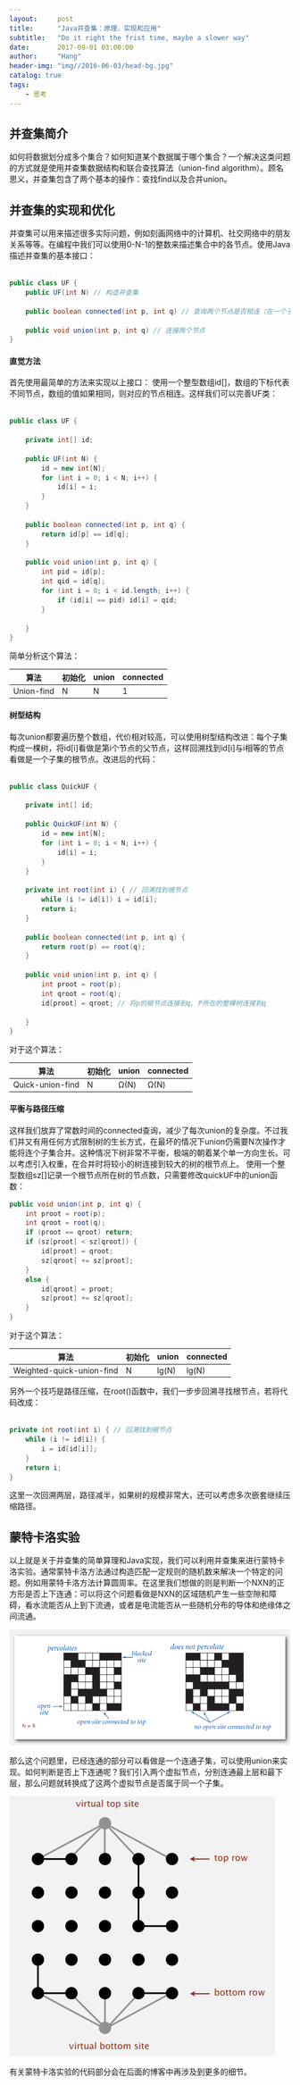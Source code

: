```yaml
---
layout:     post
title:      "Java并查集：原理，实现和应用"
subtitle:   "Do it right the frist time, maybe a slower way"
date:       2017-09-01 03:00:00
author:     "Hang"
header-img: "img//2016-06-03/head-bg.jpg"
catalog: true
tags:
    - 思考
---
```


## 并查集简介

如何将数据划分成多个集合？如何知道某个数据属于哪个集合？一个解决这类问题的方式就是使用并查集数据结构和联合查找算法（union-find algorithm）。顾名思义，并查集包含了两个基本的操作：查找find以及合并union。

## 并查集的实现和优化

并查集可以用来描述很多实际问题，例如刻画网络中的计算机、社交网络中的朋友关系等等。在编程中我们可以使用0-N-1的整数来描述集合中的各节点。使用Java描述并查集的基本接口：

```java	

public class UF {
	public UF(int N) // 构造并查集

	public boolean connected(int p, int q) // 查询两个节点是否相连（在一个子集中）

	public void union(int p, int q) // 连接两个节点
}

```

#### 直觉方法

首先使用最简单的方法来实现以上接口： 使用一个整型数组id[]，数组的下标代表不同节点，数组的值如果相同，则对应的节点相连。这样我们可以完善UF类：

```java

public class UF {

	private int[] id;

	public UF(int N) {
		id = new int[N];
		for (int i = 0; i < N; i++) {
			id[i] = i;
		}
	}

	public boolean connected(int p, int q) {
		return id[p] == id[q];
	}

	public void union(int p, int q) {
		int pid = id[p];
		int qid = id[q];
		for (int i = 0; i < id.length; i++) {
			if (id[i] == pid) id[i] = qid;
		}

	}
}

```

简单分析这个算法：

|算法|初始化|union|connected|
|------|------|------|------|
|Union-find|N|N|1|

#### 树型结构

每次union都要遍历整个数组，代价相对较高，可以使用树型结构改进：每个子集构成一棵树，将id[i]看做是第i个节点的父节点，这样回溯找到id[i]与i相等的节点看做是一个子集的根节点。改进后的代码：

```java

public class QuickUF {

	private int[] id;

	public QuickUF(int N) {
		id = new int[N];
		for (int i = 0; i < N; i++) {
			id[i] = i;
		}
	}

	private int root(int i) { // 回溯找到根节点
		while (i != id[i]) i = id[i];
		return i;
	}

	public boolean connected(int p, int q) {
		return root(p) == root(q);
	}

	public void union(int p, int q) {
		int proot = root(p);
		int qroot = root(q);
		id[proot] = qroot; // 将p的根节点连接到q, P所在的整棵树连接到q 

	}
}

```

对于这个算法：

|算法|初始化|union|connected|
|------|------|------|------|
|Quick-union-find|N|Ω(N)|Ω(N)|

#### 平衡与路径压缩

这样我们放弃了常数时间的connected查询，减少了每次union的复杂度。不过我们并又有用任何方式限制树的生长方式，在最坏的情况下union仍需要N次操作才能将连个子集合并。这种情况下树非常不平衡，极端的朝着某个单一方向生长。可以考虑引入权重，在合并时将较小的树连接到较大的树的根节点上。
使用一个整型数组sz[]记录一个根节点所在树的节点数，只需要修改quickUF中的union函数：

```java
public void union(int p, int q) {
	int proot = root(p);
	int qroot = root(q);
	if (proot == qroot) return;
	if (sz[proot] < sz[qroot]) {
		id[proot] = qroot; 
		sz[qroot] += sz[proot];
	}
	else {
		id[qroot] = proot;
		sz[proot] += sz[qroot];
	}
}
```

对于这个算法：

|算法|初始化|union|connected|
|------|------|------|------|
|Weighted-quick-union-find|N|lg(N)|lg(N)|

另外一个技巧是路径压缩，在root()函数中，我们一步步回溯寻找根节点，若将代码改成：

```java

private int root(int i) { // 回溯找到根节点
	while (i != id[i]) {
		i = id[id[i]];
	}
	return i;
}

```

这里一次回溯两层，路径减半，如果树的规模非常大，还可以考虑多次嵌套继续压缩路径。


## 蒙特卡洛实验

以上就是关于并查集的简单算理和Java实现，我们可以利用并查集来进行蒙特卡洛实验。通常蒙特卡洛方法通过构造匹配一定规则的随机数来解决一个特定的问题。例如用蒙特卡洛方法计算圆周率。在这里我们想做的则是判断一个NXN的正方形是否上下连通：可以将这个问题看做是NXN的区域随机产生一些空隙和障碍，看水流能否从上到下流通，或者是电流能否从一些随机分布的导体和绝缘体之间流通。

![](/img/2017-08-31/montecarlo.png)

那么这个问题里，已经连通的部分可以看做是一个连通子集，可以使用union来实现。如何判断是否上下连通呢？我们引入两个虚拟节点，分别连通最上层和最下层，那么问题就转换成了这两个虚拟节点是否属于同一个子集。

![](/img/2017-08-31/virtualsite.png)

有关蒙特卡洛实验的代码部分会在后面的博客中再涉及到更多的细节。


